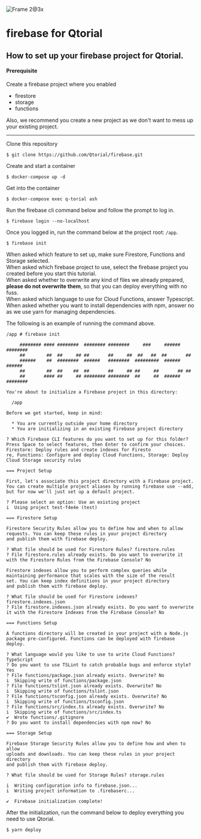 ![Frame 2@3x](https://user-images.githubusercontent.com/58778841/73591971-6bf62500-4538-11ea-95fe-c2f17613d0d5.png)

# firebase for Qtorial

## How to set up your firebase project for Qtorial.

#### Prerequisite
Create a firebase project where you enabled
  - firestore
  - storage
  - functions
    
Also, we recommend you create a new project as we don't want to mess up your existing project.

---
Clone this repository
```
$ git clone https://github.com/Qtorial/firebase.git
```
Create and start a container
```
$ docker-compose up -d
```
Get into the container
```
$ docker-compose exec q-torial ash
```
Run the firebase cli command below and follow the prompt to log in.
```
$ firebase login --no-localhost
```
Once you logged in, run the command below at the project root: `/app`.
```
$ firebase init
```
When asked which feature to set up, make sure Firestore, Functions and Storage selected.  
When asked which firebase project to use, select the firebase project you created before you start this tutorial.  
When asked whether to overwrite any kind of files we already prepared, **please do not overwrite them**, so that you can deploy everything with no fuss.  
When asked which language to use for Cloud Functions, answer Typescript.
When asked whether you want to install dependencies with npm, answer no as we use yarn for managing dependencies.

The following is an example of running the command above. 
```
/app # firebase init

     ######## #### ########  ######## ########     ###     ######  ########
     ##        ##  ##     ## ##       ##     ##  ##   ##  ##       ##
     ######    ##  ########  ######   ########  #########  ######  ######
     ##        ##  ##    ##  ##       ##     ## ##     ##       ## ##
     ##       #### ##     ## ######## ########  ##     ##  ######  ########

You're about to initialize a Firebase project in this directory:

  /app

Before we get started, keep in mind:

  * You are currently outside your home directory
  * You are initializing in an existing Firebase project directory

? Which Firebase CLI features do you want to set up for this folder? Press Space to select features, then Enter to confirm your choices. Firestore: Deploy rules and create indexes for Firesto
re, Functions: Configure and deploy Cloud Functions, Storage: Deploy Cloud Storage security rules

=== Project Setup

First, let's associate this project directory with a Firebase project.
You can create multiple project aliases by running firebase use --add, 
but for now we'll just set up a default project.

? Please select an option: Use an existing project
i  Using project test-f4e4e (test)

=== Firestore Setup

Firestore Security Rules allow you to define how and when to allow
requests. You can keep these rules in your project directory
and publish them with firebase deploy.

? What file should be used for Firestore Rules? firestore.rules
? File firestore.rules already exists. Do you want to overwrite it with the Firestore Rules from the Firebase Console? No

Firestore indexes allow you to perform complex queries while
maintaining performance that scales with the size of the result
set. You can keep index definitions in your project directory
and publish them with firebase deploy.

? What file should be used for Firestore indexes? firestore.indexes.json
? File firestore.indexes.json already exists. Do you want to overwrite it with the Firestore Indexes from the Firebase Console? No

=== Functions Setup

A functions directory will be created in your project with a Node.js
package pre-configured. Functions can be deployed with firebase deploy.

? What language would you like to use to write Cloud Functions? TypeScript
? Do you want to use TSLint to catch probable bugs and enforce style? Yes
? File functions/package.json already exists. Overwrite? No
i  Skipping write of functions/package.json
? File functions/tslint.json already exists. Overwrite? No
i  Skipping write of functions/tslint.json
? File functions/tsconfig.json already exists. Overwrite? No
i  Skipping write of functions/tsconfig.json
? File functions/src/index.ts already exists. Overwrite? No
i  Skipping write of functions/src/index.ts
✔  Wrote functions/.gitignore
? Do you want to install dependencies with npm now? No

=== Storage Setup

Firebase Storage Security Rules allow you to define how and when to allow
uploads and downloads. You can keep these rules in your project directory
and publish them with firebase deploy.

? What file should be used for Storage Rules? storage.rules

i  Writing configuration info to firebase.json...
i  Writing project information to .firebaserc...

✔  Firebase initialization complete!

```
After the initialization, run the command below to deploy everything you need to use Qtorial. 
```
$ yarn deploy
```
